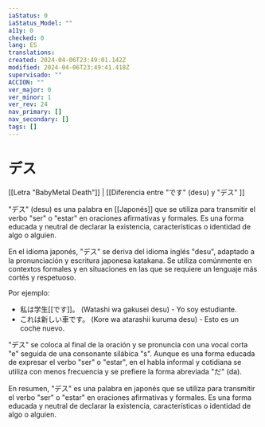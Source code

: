 ```yaml
---
iaStatus: 0
iaStatus_Model: ""
a11y: 0
checked: 0
lang: ES
translations: 
created: 2024-04-06T23:49:01.142Z
modified: 2024-04-06T23:49:41.418Z
supervisado: ""
ACCION: ""
ver_major: 0
ver_minor: 1
ver_rev: 24
nav_primary: []
nav_secondary: []
tags: []
---
```

# デス

[[Letra "BabyMetal Death"]] | [[Diferencia entre "です" (desu) y "デス" ]]

"デス" (desu) es una palabra en [[Japonés]] que se utiliza para transmitir el verbo "ser" o "estar" en oraciones afirmativas y formales. Es una forma educada y neutral de declarar la existencia, características o identidad de algo o alguien.

En el idioma japonés, "デス" se deriva del idioma inglés "desu", adaptado a la pronunciación y escritura japonesa katakana. Se utiliza comúnmente en contextos formales y en situaciones en las que se requiere un lenguaje más cortés y respetuoso.

Por ejemplo:

- 私は学生[[です]]。 (Watashi wa gakusei desu) - Yo soy estudiante.
- これは新しい車です。 (Kore wa atarashii kuruma desu) - Esto es un coche nuevo.

"デス" se coloca al final de la oración y se pronuncia con una vocal corta "e" seguida de una consonante silábica "s". Aunque es una forma educada de expresar el verbo "ser" o "estar", en el habla informal y cotidiana se utiliza con menos frecuencia y se prefiere la forma abreviada "だ" (da).

En resumen, "デス" es una palabra en japonés que se utiliza para transmitir el verbo "ser" o "estar" en oraciones afirmativas y formales. Es una forma educada y neutral de declarar la existencia, características o identidad de algo o alguien.